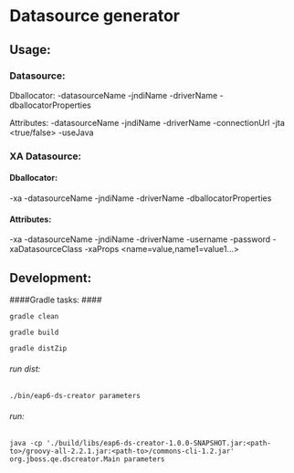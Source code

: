 # Datasource generator #


## Usage: ##

### Datasource: ###
Dballocator:
 -datasourceName <name> -jndiName <name> -driverName <driver> -dballocatorProperties <path>

Attributes:
-datasourceName <name> -jndiName <name> -driverName <driver> -connectionUrl <jdbc url> -jta <true/false> -useJava

### XA Datasource: ###
#### Dballocator: ####
 -xa -datasourceName <name> -jndiName <name> -driverName <driver> -dballocatorProperties <path>

#### Attributes: ####
-xa -datasourceName <name> -jndiName <name> -driverName <driver> -username <username> -password <password> -xaDatasourceClass <xa-datasource-class> -xaProps <name=value,name1=value1...>

## Development: ##

####Gradle tasks: ####

`gradle clean`

`gradle build`

`gradle distZip`

###### run dist: ######
`./bin/eap6-ds-creator parameters`

###### run: ######
`java -cp './build/libs/eap6-ds-creator-1.0.0-SNAPSHOT.jar:<path-to>/groovy-all-2.2.1.jar:<path-to>/commons-cli-1.2.jar'  org.jboss.qe.dscreator.Main parameters`


